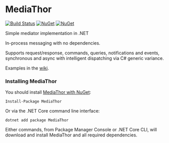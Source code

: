 MediaThor
=======

[![Build Status](https://ci.appveyor.com/api/projects/status/github/jbogard/MediaThor?branch=master&svg=true)](https://ci.appveyor.com/project/jbogard/MediaThor) 
[![NuGet](https://img.shields.io/nuget/dt/MediaThor.svg)](https://www.nuget.org/packages/MediaThor) 
[![NuGet](https://img.shields.io/nuget/vpre/MediaThor.svg)](https://www.nuget.org/packages/MediaThor)

Simple mediator implementation in .NET

In-process messaging with no dependencies.

Supports request/response, commands, queries, notifications and events, synchronous and async with intelligent dispatching via C# generic variance.

Examples in the [wiki](https://github.com/jbogard/MediaThor/wiki).

### Installing MediaThor

You should install [MediaThor with NuGet](https://www.nuget.org/packages/MediaThor):

    Install-Package MediaThor
    
Or via the .NET Core command line interface:

    dotnet add package MediaThor

Either commands, from Package Manager Console or .NET Core CLI, will download and install MediaThor and all required dependencies.
